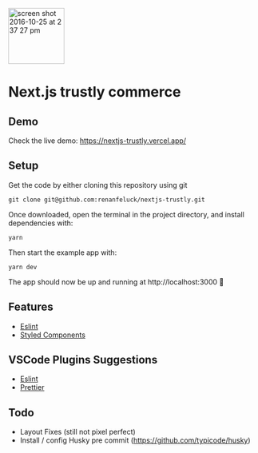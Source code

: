 <p>
  <img width="112" alt="screen shot 2016-10-25 at 2 37 27 pm" src="https://cloud.githubusercontent.com/assets/13041/19686250/971bf7f8-9ac0-11e6-975c-188defd82df1.png">
</p>

# Next.js trustly commerce


## Demo

Check the live demo: https://nextjs-trustly.vercel.app/

## Setup

Get the code by either cloning this repository using git

`
git clone git@github.com:renanfeluck/nextjs-trustly.git
`

Once downloaded, open the terminal in the project directory, and install dependencies with:

`
yarn
`

Then start the example app with:

`
yarn dev
`

The app should now be up and running at http://localhost:3000 🚀

## Features
- [Eslint](https://eslint.org/)
- [Styled Components](https://styled-components.com/)


## VSCode Plugins Suggestions
- [Eslint](https://marketplace.visualstudio.com/items?itemName=dbaeumer.vscode-eslint)
- [Prettier](https://marketplace.visualstudio.com/items?itemName=esbenp.prettier-vscode)

## Todo

- Layout Fixes (still not pixel perfect)
- Install / config Husky pre commit (https://github.com/typicode/husky)
